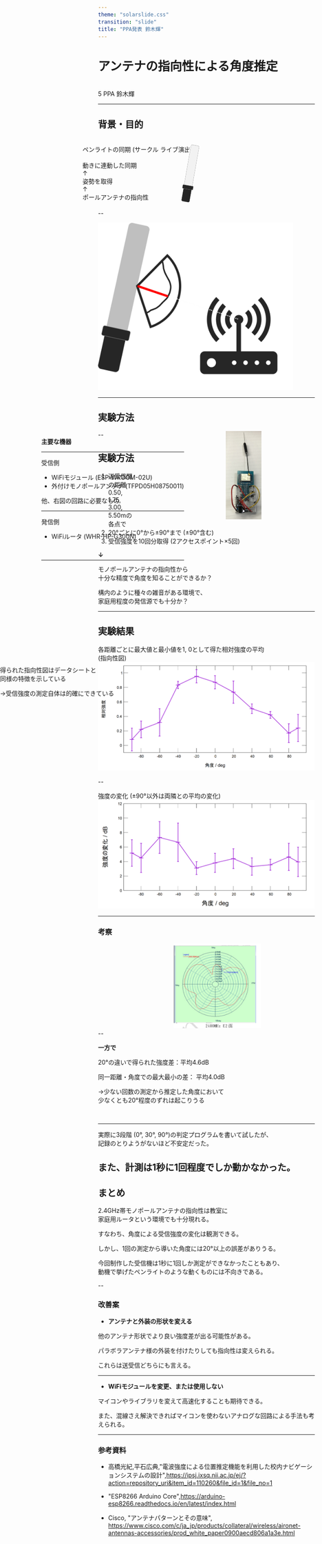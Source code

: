 ```yaml
---
theme: "solarslide.css"
transition: "slide"
title: "PPA発表 鈴木輝"
---
```


# アンテナの指向性による角度推定

<br>
5 PPA 鈴木輝

---

## 背景・目的

<br>

<div style="float:left;">
<div style="position:absolute;left:20%;">
ペンライトの同期 (サークル ライブ演出)
<br>
<br>
動きに連動した同期<br>
↑<br>
姿勢を取得<br>
↑<br>
ポールアンテナの指向性
</div></div>
<!--    <div style="float:right;>   -->
<img src="./img/penlight.png" style="width: 5%;position: relative;left:40%;border: none; box-shadow:none;transform:rotate(10deg)"/>

--

<img src="./img/penlight2.png" style="width: 90%; border: none; box-shadow:none;transform:rotate(0deg)"/>

---

## 実験方法

<div style="float:left;">
<div style="position:absolute;left:10%;">

**主要な機器**

<hr>

受信側
* WiFiモジュール (ESP-WROOM-02U)
* 外付けモノポールアンテナ (TFPD05H08750011)

他、右図の回路に必要なもの
<hr>

発信側

* WiFiルータ (WHR-HP-G300N)


<br><hr>

</div></div>
<div style="float:right;">
<img src="img/02-10-05-02-15.png" style="width: 20%;position: relative;left:50%; border: none; box-shadow:none;transform:rotate(0deg)"/>
</div>
</div>

--

## 実験方法

1. 送受信間の距離 0.50, 1.75, 3.00, 5.50mの各点で
1. 20°ごとに0°から±90°まで (±90°含む)
1. 受信強度を10回分取得 (2アクセスポイント×5回)

**↓** <br>

モノポールアンテナの指向性から<br>十分な精度で角度を知ることができるか？

構内のように種々の雑音がある環境で、<br>家庭用程度の発信源でも十分か？

---

## 実験結果

各距離ごとに最大値と最小値を1, 0として得た相対強度の平均<br>
(指向性図)<br>
<img src="img/02-10-08-41-07.png" style="width: 100%; border: none; box-shadow:none;transform:rotate(0deg)"/>

--

強度の変化 (±90°以外は両隣との平均の変化)<br>
<img src="img/02-10-09-02-07.png" style="width: 100%; border: none; box-shadow:none;transform:rotate(0deg)"/>

---

### 考察

<div style="float:left;">
<div style="position:absolute;left:0%;top:40%">
得られた指向性図はデータシートと<br>同様の特徴を示している

→受信強度の測定自体は的確にできている

</div></div>

<div style="float:right;">
<img src="img/02-10-09-22-03.png" style="width: 40%;position: relative;left:35%; border: none; box-shadow:none;transform:rotate(0deg)"/>
</div>
</div>

--

**一方で**

20°の違いで得られた強度差：平均4.6dB

同一距離・角度での最大最小の差： 平均4.0dB


→少ない回数の測定から推定した角度において<br>少なくとも20°程度のずれは起こりうる


<br>

<hr>

実際に3段階 (0°, 30°, 90°)の判定プログラムを書いて試したが、<br>
記録のとりようがないほど不安定だった。

また、計測は1秒に1回程度でしか動かなかった。
---

## まとめ

2.4GHz帯モノポールアンテナの指向性は教室に<br>家庭用ルータという環境でも十分現れる。

すなわち、角度による受信強度の変化は観測できる。

しかし、1回の測定から導いた角度には20°以上の誤差がありうる。

今回制作した受信機は1秒に1回しか測定ができなかったこともあり、<br>
動機で挙げたペンライトのような動くものには不向きである。

--

### 改善案

+ **アンテナと外装の形状を変える**

他のアンテナ形状でより良い強度差が出る可能性がある。

パラボラアンテナ様の外装を付けたりしても指向性は変えられる。

これらは送受信どちらにも言える。

<hr>

+ **WiFiモジュールを変更、または使用しない**

マイコンやライブラリを変えて高速化することも期待できる。

また、混線さえ解決できればマイコンを使わないアナログな回路による手法も考えられる。

---

### 参考資料

+ 高橋光紀,平石広典,"電波強度による位置推定機能を利用した校内ナビゲーションシステムの設計",https://ipsj.ixsq.nii.ac.jp/ej/?action=repository_uri&item_id=110260&file_id=1&file_no=1

+ "ESP8266 Arduino Core",https://arduino-esp8266.readthedocs.io/en/latest/index.html

+ Cisco, "アンテナパターンとその意味", https://www.cisco.com/c/ja_jp/products/collateral/wireless/aironet-antennas-accessories/prod_white_paper0900aecd806a1a3e.html